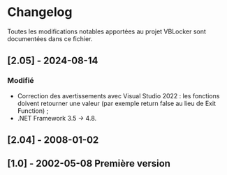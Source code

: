 # Changelog

Toutes les modifications notables apportées au projet VBLocker sont documentées dans ce fichier.

## [2.05] - 2024-08-14
### Modifié
- Correction des avertissements avec Visual Studio 2022 : les fonctions doivent retourner une valeur (par exemple return false au lieu de Exit Function) ;
- .NET Framework 3.5 -> 4.8.

## [2.04] - 2008-01-02

## [1.0] - 2002-05-08 Première version